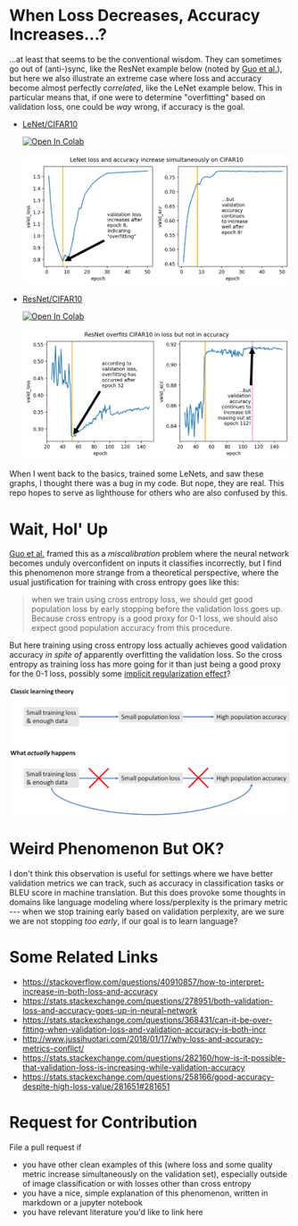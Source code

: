 # When Loss Decreases, Accuracy Increases...?
...at least that seems to be the conventional wisdom.
They can sometimes go out of (anti-)sync, like the ResNet example below (noted by [Guo et al.](https://arxiv.org/abs/1706.04599)), but here we also illustrate an extreme case where loss and accuracy become almost perfectly *correlated*, like the LeNet example below.
This in particular means that, if one were to determine "overfitting" based on validation loss, one could be *way* wrong, if accuracy is the goal.
<!-- The repo here collects several simple reproductions of this phenomenon. -->

- [LeNet/CIFAR10](LeNet.ipynb)
    
    [![Open In Colab](https://colab.research.google.com/assets/colab-badge.svg)](https://colab.research.google.com/github/thegregyang/LossUpAccUp/blob/master/LeNet.ipynb)

    <img src="lenet.png" width="700" >

- [ResNet/CIFAR10](ResNet.ipynb)

    [![Open In Colab](https://colab.research.google.com/assets/colab-badge.svg)](https://colab.research.google.com/github/thegregyang/LossUpAccUp/blob/master/ResNet.ipynb)

    <img src="resnet.png" width="700" >

When I went back to the basics, trained some LeNets, and saw these graphs, I thought there was a bug in my code.
But nope, they are real.
This repo hopes to serve as lighthouse for others who are also confused by this.

# Wait, Hol' Up
[Guo et al.](https://arxiv.org/abs/1706.04599) framed this as a *miscalibration* problem where the neural network becomes unduly overconfident on inputs it classifies incorrectly, but I find this phenomenon more strange from a theoretical perspective, where the usual justification for training with cross entropy goes like this:

> when we train using cross entropy loss, we should get good population loss by early stopping before the validation loss goes up. Because cross entropy is a good proxy for 0-1 loss, we should also expect good population accuracy from this procedure.

But here training using cross entropy loss actually achieves good validation accuracy *in spite of* apparently overfitting the validation loss.
So the cross entropy as training loss has more going for it than just being a good proxy for the 0-1 loss, possibly some [implicit regularization effect](https://arxiv.org/abs/1710.10345)?

<img src="TheoryVsPractice.png" width="700">

# Weird Phenomenon But OK?
I don't think this observation is useful for settings where we have better validation metrics we can track, such as accuracy in classification tasks or BLEU score in machine translation.
But this does provoke some thoughts in domains like language modeling where loss/perplexity is the primary metric --- when we stop training early based on validation perplexity, are we sure we are not stopping *too early*, if our goal is to learn language?

# Some Related Links

- https://stackoverflow.com/questions/40910857/how-to-interpret-increase-in-both-loss-and-accuracy
- https://stats.stackexchange.com/questions/278951/both-validation-loss-and-accuracy-goes-up-in-neural-network
- https://stats.stackexchange.com/questions/368431/can-it-be-over-fitting-when-validation-loss-and-validation-accuracy-is-both-incr
- http://www.jussihuotari.com/2018/01/17/why-loss-and-accuracy-metrics-conflict/
- https://stats.stackexchange.com/questions/282160/how-is-it-possible-that-validation-loss-is-increasing-while-validation-accuracy
- https://stats.stackexchange.com/questions/258166/good-accuracy-despite-high-loss-value/281651#281651


# Request for Contribution
File a pull request if

- you have other clean examples of this (where loss and some quality metric increase simultaneously on the validation set), especially outside of image classification or with losses other than cross entropy
- you have a nice, simple explanation of this phenomenon, written in markdown or a jupyter notebook
- you have relevant literature you'd like to link here
